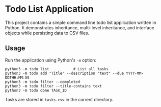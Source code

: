 # Todo List Application

This project contains a simple command line todo list application written in Python. It demonstrates inheritance, multi-level inheritance, and interface objects while persisting data to CSV files.

## Usage

Run the application using Python's `-m` option:

```
python3 -m todo list           # List all tasks
python3 -m todo add "Title" --description "text" --due YYYY-MM-DDTHH:MM:SS
python3 -m todo filter --completed
python3 -m todo filter --title-contains text
python3 -m todo done TASK_ID
```

Tasks are stored in `tasks.csv` in the current directory.
